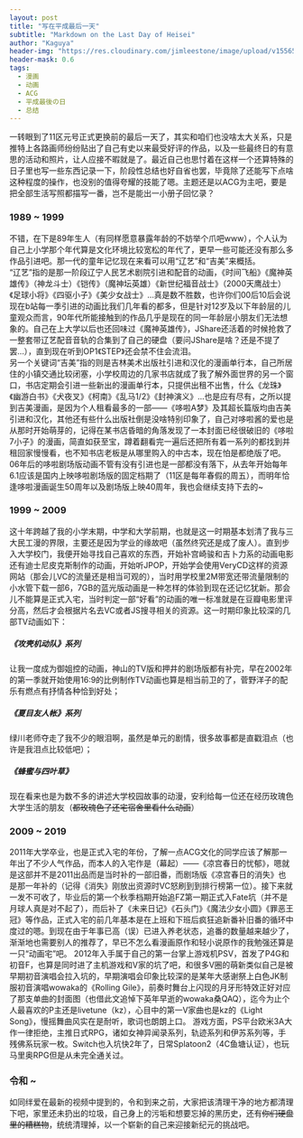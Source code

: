 ```yaml
---
layout: post
title: "写在平成最后一天"
subtitle: "Markdown on the Last Day of Heisei"
author: "Kaguya"
header-img: "https://res.cloudinary.com/jimleestone/image/upload/v1556587605/blog/post/2019-04-30/reiwa.png"
header-mask: 0.6
tags:
  - 漫画
  - 动画
  - ACG
  - 平成最後の日
  - 总结
---
```


一转眼到了11区元号正式更换前的最后一天了，其实和咱们也没啥太大关系，只是推特上各路画师纷纷贴出了自己有史以来最受好评的作品，以及一些最终日的有意思的活动和照片，让人应接不暇就是了。最近自己也思忖着在这样一个还算特殊的日子里也写一些东西记录一下，阶段性总结也好自省也罢，毕竟除了还能写下点啥这种程度的操作，也没别的值得夸耀的技能了嗯。主题还是以ACG为主吧，要是把全部生活写照都描写一番，岂不是能出一小册子回忆录？
### 1989 ~ 1999
不错，在下是89年生人（有同样愿意暴露年龄的不妨举个爪吧www），个人认为自己上小学那个年代算是文化环境比较宽松的年代了，更早一些可能还没有那么多作品引进吧。那一代的童年记忆现在来看可以用“辽艺”和“吉美”来概括。  
“辽艺”指的是那一阶段辽宁人民艺术剧院引进和配音的动画，《时间飞船》《魔神英雄传》（神龙斗士）《铠传》（魔神坛英雄）《新世纪福音战士》（2000天鹰战士）《足球小将》《四驱小子》《美少女战士》...真是数不胜数，也许你们00后10后会说现在b站每一季引进的动画比我们几年看的都多，但是针对12岁及以下年龄层的儿童观众而言，90年代所能接触到的作品几乎是现在的同一年龄层小朋友们无法想象的。自己在上大学以后也还回味过《魔神英雄传》，JShare还活着的时候抢救了一整套带辽艺配音音轨的合集到了自己的硬盘（要问JShare是啥？还是不提了罢...），直到现在听到OP1《STEP》还会禁不住会流泪。  
另一个关键词“吉美”指的则是吉林美术出版社引进和汉化的漫画单行本，自己所居住的小镇交通比较闭塞，小学校周边的几家书店就成了我了解外面世界的另一个窗口，书店定期会引进一些新出的漫画单行本，只提供出租不出售，什么《龙珠》《幽游白书》《犬夜叉》《柯南》《乱马1/2》《封神演义》...也是应有尽有，之所以提到吉美漫画，是因为个人租看最多的一部——《哆啦A梦》及其超长篇版均由吉美引进和汉化，其他还有些什么出版社倒是没啥特别印象了，自己对哆啦酱的爱也是从那时开始萌芽的，记得在某书店昏暗的角落发现了一本封面已经很破旧的《哆啦7小子》的漫画，简直如获至宝，蹲着翻看完一遍后还把所有着一系列的都找到并租回家慢慢看，也不知书店老板是从哪里购入的中古本，现在怕是都绝版了吧。06年后的哆啦剧场版动画不管有没有引进也是一部都没有落下，从去年开始每年6.1应该是国内上映哆啦剧场版的固定档期了（11区是每年春假的周五），而明年恰逢哆啦漫画诞生50周年以及剧场版上映40周年，我也会继续支持下去的~
### 1999 ~ 2009
这十年跨越了我的小学末期，中学和大学前期，也就是这一时期基本划清了我与三大民工漫的界限，主要还是因为学业的缘故吧（虽然终究还是成了废人）。直到步入大学校门，我便开始寻找自己喜欢的东西，开始补宫崎骏和吉卜力系的动画电影还有迪士尼皮克斯制作的动画，开始听JPOP，开始学会使用VeryCD这样的资源网站（那会儿VC的流量还是相当可观的），当时用学校里2M带宽还带流量限制的小水管下载一部6，7GB的蓝光版动画是一种怎样的体验到现在还记忆犹新。那会儿不能算是正式入宅，当时判定一部“好看”的动画的唯一标准就是在豆瓣电影里评分高，然后才会根据片名去VC或者JS搜寻相关的资源。这一时期印象比较深的几部TV动画如下：
##### 《攻壳机动队》系列
让我一度成为御姐控的动画，神山的TV版和押井的剧场版都有补完，早在2002年的第一季就开始使用16:9的比例制作TV动画也算是相当前卫的了，菅野洋子的配乐有燃点有抒情各种恰到好处；
##### 《夏目友人帐》系列
绿川老师夺走了我不少的眼泪啊，虽然是单元的剧情，很多故事都是直戳泪点（也许是我泪点比较低吧）；
##### 《蜂蜜与四叶草》
现在看来也是为数不多的讲述大学校园故事的动漫，安利给每一位还在经历玫瑰色大学生活的朋友（~~都玫瑰色了还宅宿舍里看什么动画~~）
### 2009 ~ 2019
2011年大学卒业，也是正式入宅的年份，了解一点ACG文化的同学应该了解那一年出了不少人气作品，而本人的入宅作是（幕起）——《凉宫春日的忧郁》，嗯就是这部并不是2011出品而是当时补的一部旧番，而剧场版《凉宫春日的消失》也是那一年补的（记得《消失》刚放出资源时VC怒刷到到排行榜第一位）。接下来就一发不可收了，毕业后的第一个秋季档期开始追FZ第一期正式入Fate坑（并不是月球人真是对不起了），而后补了《未来日记》《石头门》《魔法少女小圆》《罪恶王冠》等作品，正式入宅的前几年基本是在上班和下班后疯狂追新番补旧番的循环中度过的嗯。到现在由于年事已高（误）已进入养老状态，追番的数量越来越少了，渐渐地也需要别人的推荐了，早已不怎么看漫画原作和轻小说原作的我勉强还算是一只“动画宅”吧。
2012年入手属于自己的第一台掌上游戏机PSV，首发了P4G和初音F，也算是同时进了主机游戏和V家的坑了吧，和很多V圈的萌新类似自己是被早期初音演唱会拉入坑的，早期演唱会印象比较深的是某年大感谢祭上白色JK制服初音演唱wowaka的《Rolling Gile》，前奏时舞台上闪现的月牙形特效正好对应了那支单曲的封面图（也借此文追悼下英年早逝的wowaka桑QAQ），迄今为止个人最喜欢的P主还是livetune（kz），心目中的第一V家曲也是kz的《Light Song》，慢摇舞曲风实在是耐听，歌词也朗朗上口。
游戏方面，PS平台欧米3A大作一律拒绝，主推日式RPG，诸如女神异闻录系列，轨迹系列和伊苏系列等，手残佛系玩家一枚。Switch也入坑快2年了，日常Splatoon2（4C鱼塘认证），也玩马里奥RPG但是从未完全通关过。
### 令和 ~
如同绊爱在最新的视频中提到的，令和到来之前，大家把该清理干净的地方都清理下吧，家里还未扔出的垃圾，自己身上的污垢和想要忘掉的黑历史，还有~~你们硬盘里的糟糕物~~，统统清理掉，以一个崭新的自己来迎接新纪元的挑战吧。
